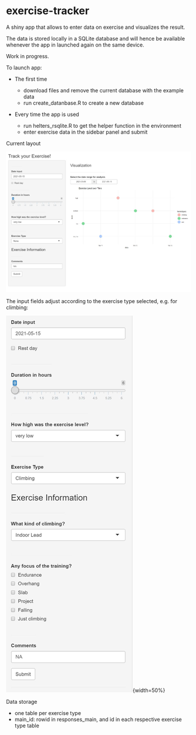 # exercise-tracker

A shiny app that allows to enter data on exercise and visualizes the result.

The data is stored locally in a SQLite database and will hence be available whenever the app in launched again on the same device.

Work in progress.

To launch app: 
- The first time
  - download files and remove the current database with the example data
  - run create_datanbase.R to create a new database

- Every time the app is used
  - run helters_rsqlite.R to get the helper function in the environment
  - enter exercise data in the sidebar panel and submit

Current layout

![Picture1](https://github.com/sophchl/exercise-tracker/blob/master/documentation/pic1.jpg?raw=true)

The input fields adjust according to the exercise type selected, e.g. for climbing:

![Picture1](https://github.com/sophchl/exercise-tracker/blob/master/documentation/pic2.jpg?raw=true){width=50%}

Data storage
- one table per exercise type
- main_id: rowid in responses_main, and id in each respective exercise type table
